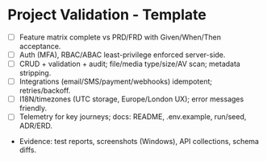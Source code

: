﻿# Project Validation - Template
- [ ] Feature matrix complete vs PRD/FRD with Given/When/Then acceptance.
- [ ] Auth (MFA), RBAC/ABAC least-privilege enforced server-side.
- [ ] CRUD + validation + audit; file/media type/size/AV scan; metadata stripping.
- [ ] Integrations (email/SMS/payment/webhooks) idempotent; retries/backoff.
- [ ] I18N/timezones (UTC storage, Europe/London UX); error messages friendly.
- [ ] Telemetry for key journeys; docs: README, .env.example, run/seed, ADR/ERD.
- Evidence: test reports, screenshots (Windows), API collections, schema diffs.